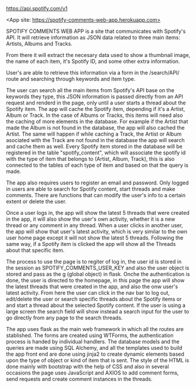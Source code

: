 <https://api.spotify.com/v1>

<App site:
https://spotify-comments-web-app.herokuapp.com>

SPOTIFY COMMENTS WEB APP is a site that communicates with Spotify's API. It will retrieve information as JSON data related to three main items: Artists, Albums and Tracks.

From there it will extract the necesary data used to show a thumbnail image, the name of each item, it's Spotify ID, and some other extra information.

User's are able to retrieve this information via a form in the /search/API/ route and searching through keywords and item type.

The user can search all the main items from Spotify's API base on the keywords they type, this JSON information is passed directly from an API request and renderd in the page, only until a user starts a thread about the Spotify item. The app will cache the Spotify item, depending if it's a Artist, Album or Track. In the case of Albums or Tracks, this items will need also the caching of more elements in the database. For example if the Artist that made the Album is not found in the database, the app will also cached the Artist. The same will happen if while caching a Track, the Artist or Album asociated with the Track are not found in the database the app will search and cache them as well. Every Spotify item stored in the database will be registered in the table "spotify_content", which will associate the spotify id with the type of item that belongs to (Artist, Album, Track), this is also connected to the tables of each type of item and based on that the query is made. 

The app also requires users to register an email and password. Only logged in users are able to search for Spotify content, start threads and make comments. There are functions that can modify the user's info to a certain extent or delete the user.

Once a user logs in, the app will show the latest 5 threads that were created in the app, it will also show the user's own activity, whether it is a new thread or any comment in any thread. When a user clicks in another user, the app will show that user's latest activity, which is very similar to the own user home page except it will not show the latest 5 threads. Following the same way, if a Spotify item is clicked the app will show all the Threads about that specific item. 

The process to use the page is to regiter of log in, the user id is stored in the session as SPOTIFY_COMMENTS_USER_KEY and also the user object is stored and pass as the g (global object) in flask. 
Onche the authentication is done, the user is directed to the homepage, in this page the app will show the latest threads that were created in the app, and also the onw user's latest activity. 
From here the user can click in the nav bar to log out, edit/delete the user or search specific threads about the Spotify items or and start a thread about the selected Spotify content. If the user is using a large screen the search field will show instead a search input for the user to go directly from any page to the search threads. 


The app uses flask as the main web framework in which all the routes are stablished. The forms are created using WTForms, the authentication process is handed by individual handlers. The database models and the queries are made using SQL Alchemy, and all the templates used to build the app front end are done using jinja2 to create dynamic elements based upon the type of object or kind of item that is sent. The style of the HTML is done mainly with bootstrap with the help of CSS and also in several occasions the page uses JavaScript and AXIOS to add comment forms, send requests and create comment instances in the threads. 